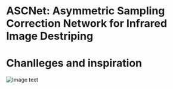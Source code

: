 # ASCNet: Asymmetric Sampling Correction Network for Infrared Image Destriping

# Chanlleges and inspiration   
![Image text](https://github.com/xdFai/SCTransNet/blob/main/Fig/picture01.png)
